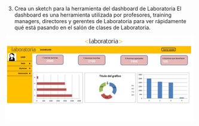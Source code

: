 3. Crea un sketch para la herramienta del dashboard de Laboratoria
El dashboard es una herramienta utilizada por profesores, training managers, directores y gerentes de Laboratoria para ver rápidamente qué está pasando en el salón de clases de Laboratoria.

![Dashboard](assets/images/dashboard.jpg)
